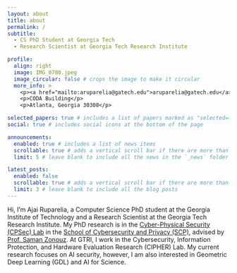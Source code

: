```yaml
---
layout: about
title: about
permalink: /
subtitle:
  - CS PhD Student at Georgia Tech
  - Research Scientist at Georgia Tech Research Institute

profile:
  align: right
  image: IMG_0780.jpeg
  image_circular: false # crops the image to make it circular
  more_info: >
    <p><a href="mailto:aruparelia@gatech.edu">aruparelia@gatech.edu</a></p>
    <p>CODA Building</p>
    <p>Atlanta, Georgia 30308</p>

selected_papers: true # includes a list of papers marked as "selected={true}"
social: true # includes social icons at the bottom of the page

announcements:
  enabled: true # includes a list of news items
  scrollable: true # adds a vertical scroll bar if there are more than 3 news items
  limit: 5 # leave blank to include all the news in the `_news` folder

latest_posts:
  enabled: false
  scrollable: true # adds a vertical scroll bar if there are more than 3 new posts items
  limit: 3 # leave blank to include all the blog posts
---
```


Hi, I’m Ajai Ruparelia, a Computer Science PhD student at the Georgia Institute of Technology and a Research Scientist at the Georgia Tech Research Institute. My PhD research is in the [Cyber-Physical Security (CPSec) Lab](https://sites.gatech.edu/capcpsec/) in the [School of Cybersecurity and Privacy (SCP)](https://scp.cc.gatech.edu/), advised by [Prof. Saman Zonouz](https://sites.google.com/site/samanzonouz4n6/saman-zonouz). At GTRI, I work in the Cybersecurity, Information Protection, and Hardware Evaluation Research (CIPHER) Lab. My current research focuses on AI security, however, I am also interested in Geometric Deep Learning (GDL) and AI for Science.
